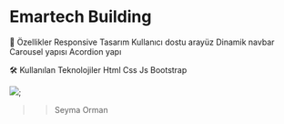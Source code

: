 # Emartech Building

🚀 Özellikler
Responsive Tasarım
Kullanıcı dostu arayüz
Dinamik navbar
Carousel yapısı
Acordion yapı

🛠️ Kullanılan Teknolojiler
Html
Css
Js
Bootstrap

![](EmartechBuilding.gif);

>> Seyma Orman